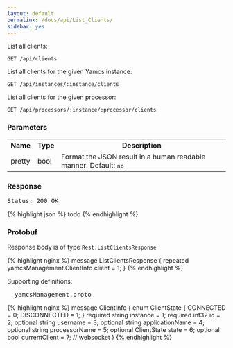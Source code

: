 ```yaml
---
layout: default
permalink: /docs/api/List_Clients/
sidebar: yes
---
```


List all clients:

    GET /api/clients

List all clients for the given Yamcs instance:

    GET /api/instances/:instance/clients
    
List all clients for the given processor:

    GET /api/processors/:instance/:processor/clients


### Parameters

<table class="inline">
  <tr>
    <th>Name</th>
    <th>Type</th>
    <th>Description</th>
  </tr>
  <tr>
    <td class="code">pretty</td>
    <td class="code">bool</td>
    <td>Format the JSON result in a human readable manner. Default: <tt>no</tt></td>
  </tr>
</table> 


### Response

<pre class="header">Status: 200 OK</pre>
{% highlight json %}
todo
{% endhighlight %}


### Protobuf

Response body is of type `Rest.ListClientsResponse`

{% highlight nginx %}
message ListClientsResponse {
  repeated yamcsManagement.ClientInfo client = 1;
}
{% endhighlight %}

Supporting definitions:

<pre class="r header">
  yamcsManagement.proto
</pre>

{% highlight nginx %}
message ClientInfo {
  enum ClientState {
    CONNECTED = 0;
    DISCONNECTED = 1;
  }
  required string instance = 1;
  required int32 id = 2;
  optional string username = 3;
  optional string applicationName = 4;
  optional string processorName = 5;
  optional ClientState state = 6;
  optional bool currentClient = 7; // websocket
}
{% endhighlight %}
